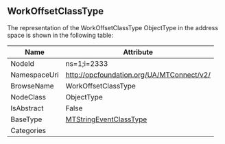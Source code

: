 <!-- objecttype -->
## WorkOffsetClassType
  
<!-- end of text -->
The representation of the WorkOffsetClassType ObjectType in the address space is shown in the following table:  

|Name|Attribute|
|---|---|
|NodeId|ns=1;i=2333|
|NamespaceUri|http://opcfoundation.org/UA/MTConnect/v2/|
|BrowseName|WorkOffsetClassType|
|NodeClass|ObjectType|
|IsAbstract|False|
|BaseType|[MTStringEventClassType](../../ObjectTypes/MTStringEventClassType/readme.md)|
|Categories||

